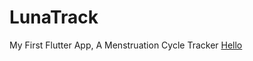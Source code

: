 # LunaTrack
My First Flutter App, A Menstruation Cycle Tracker
[Hello](https://drive.google.com/drive/folders/1U5DQFt99VGTivR7wdLr4gG0y2vunKpIQ)
